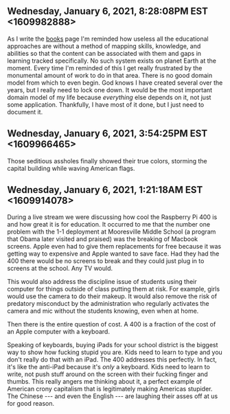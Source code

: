 ## Wednesday, January 6, 2021, 8:28:08PM EST <1609982888>

As I write the [books](books) page I'm reminded how useless all the
educational approaches are without a method of mapping skills,
knowledge, and abilities so that the content can be associated with them
and gaps in learning tracked specifically. No such system exists on
planet Earth at the moment. Every time I'm reminded of this I get really
frustrated by the monumental amount of work to do in that area. There is
no good domain model from which to even begin. God knows I have created
several over the years, but I really need to lock one down. It would be
the most important domain model of my life because *everything* else
depends on it, not just some application. Thankfully, I have most of it
done, but I just need to document it.

## Wednesday, January 6, 2021, 3:54:25PM EST <1609966465>

Those seditious assholes finally showed their true colors, storming the
capital building while waving American flags. 

## Wednesday, January 6, 2021, 1:21:18AM EST <1609914078>

During a live stream we were discussing how cool the Raspberry Pi 400 is
and how great it is for education. It occurred to me that the number one
problem with the 1-1 deployment at Mooresville Middle School (a program
that Obama later visited and praised) was the breaking of Macbook
screens. Apple even had to give them replacements for free because it
was getting way to expensive and Apple wanted to save face. Had they had
the 400 there would be no screens to break and they could just plug in
to screens at the school. Any TV would.

This would also address the discipline issue of students using their
computer for things outside of class putting them at risk. For example,
girls would use the camera to do their makeup. It would also remove the
risk of predatory misconduct by the administration who regularly
activates the camera and mic without the students knowing, even when at
home.

Then there is the entire question of cost. A 400 is a fraction of the
cost of an Apple computer with a keyboard.

Speaking of keyboards, buying iPads for your school district is the
biggest way to show how fucking stupid you are. Kids need to learn to
type and you don't really do that with an iPad. The 400 addresses this
perfectly. In fact, it's like the anti-iPad because it's *only* a
keyboard. Kids need to learn to write, not push stuff around on the
screen with their fucking finger and thumbs. This really angers me
thinking about it, a perfect example of American crony capitalism that
is legitimately making Americas stupider. The Chinese --- and even the
English --- are laughing their asses off at us for good reason.

